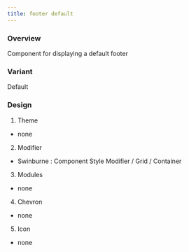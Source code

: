 ```yaml
---
title: footer default
---
```

### Overview
  Component for displaying a default footer
### Variant
  Default
### Design
1. Theme
 * none
2. Modifier
 * Swinburne : Component Style Modifier / Grid / Container
3. Modules
 * none
4. Chevron
 * none
5. Icon
 * none

